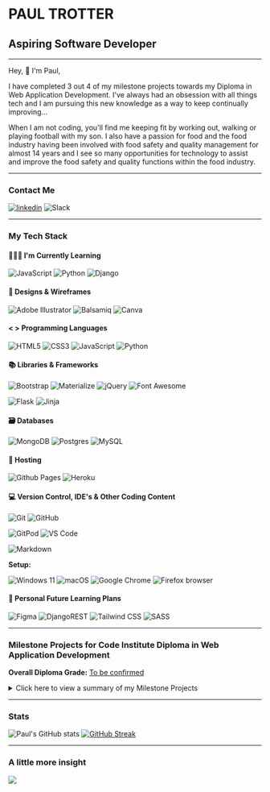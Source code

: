 # PAUL TROTTER
## Aspiring Software Developer


- - - 


Hey, 👋 I'm Paul,

I have completed 3 out 4 of my milestone projects towards my Diploma in Web Application Development. I've always had an obsession with all things tech and I am pursuing this new knowledge as a way to keep continually improving...

When I am not coding, you'll find me keeping fit by working out, walking or playing football with my son. I also have a passion for food and the food industry having been involved with food safety and quality management for almost 14 years and I see so many opportunities for technology to assist and improve the food safety and quality functions within the food industry.


- - -


### Contact Me

[<img src='https://img.shields.io/badge/LinkedIn-0077B5?style=for-the-badge&logo=linkedin&logoColor=white' alt='linkedin'>](https://www.linkedin.com/in/paul-t-88281330)
![Slack](https://img.shields.io/badge/Slack-4A154B?style=for-the-badge&logo=slack&logoColor=white)


- - -


### My Tech Stack

#### 👩🏻‍🏫 I'm Currently Learning

![JavaScript](https://img.shields.io/badge/JavaScript-323330?style=for-the-badge&logo=javascript&logoColor=F7DF1E)
![Python](https://img.shields.io/badge/python-3670A0?style=for-the-badge&logo=python&logoColor=ffdd54)
![Django](https://img.shields.io/badge/django-%23092E20.svg?style=for-the-badge&logo=django&logoColor=white)


#### 🎨 Designs & Wireframes

![Adobe Illustrator](https://img.shields.io/badge/adobe%20illustrator-%23FF9A00.svg?style=for-the-badge&logo=adobe%20illustrator&logoColor=white)
![Balsamiq](https://img.shields.io/badge/Balsamiq%20-%23A60000.svg?&style=for-the-badge&logo=Balsamiq&logoColor=FFFFFF)
![Canva](https://img.shields.io/badge/Canva-%2300C4CC.svg?&style=for-the-badge&logo=Canva&logoColor=white)

#### < > Programming Languages

![HTML5](https://img.shields.io/badge/HTML5-E34F26?style=for-the-badge&logo=html5&logoColor=white)
![CSS3](https://img.shields.io/badge/CSS3-1572B6?style=for-the-badge&logo=css3&logoColor=white)
![JavaScript](https://img.shields.io/badge/JavaScript-323330?style=for-the-badge&logo=javascript&logoColor=F7DF1E)
![Python](https://img.shields.io/badge/python-3670A0?style=for-the-badge&logo=python&logoColor=ffdd54)

#### 📚 Libraries & Frameworks

![Bootstrap](https://img.shields.io/badge/Bootstrap-563D7C?style=for-the-badge&logo=bootstrap&logoColor=white)
![Materialize](https://img.shields.io/badge/Materialize%20-%23EE6E73.svg?&style=for-the-badge&logo=Materialize&logoColor=FFFFFF)
![jQuery](https://img.shields.io/badge/jQuery-0769AD?style=for-the-badge&logo=jquery&logoColor=white)
![Font Awesome](https://img.shields.io/badge/Font%20Awesome%20-%23339AF0.svg?&style=for-the-badge&logo=Font%20Awesome&logoColor=FFFFFF)

![Flask](https://img.shields.io/badge/flask-%23000.svg?style=for-the-badge&logo=flask&logoColor=white)
![Jinja](https://img.shields.io/badge/Jinja%20-%23000000.svg?&style=for-the-badge&logo=Jinja&logoColor=B41717)

#### 🗃 Databases

![MongoDB](https://img.shields.io/badge/MongoDB-%234ea94b.svg?style=for-the-badge&logo=mongodb&logoColor=white) 
![Postgres](https://img.shields.io/badge/postgres-%23316192.svg?style=for-the-badge&logo=postgresql&logoColor=white)
![MySQL](https://img.shields.io/badge/mysql-%2300f.svg?style=for-the-badge&logo=mysql&logoColor=white)

#### 🏡 Hosting

![Github Pages](https://img.shields.io/badge/github%20pages-121013?style=for-the-badge&logo=github&logoColor=white)
![Heroku](https://img.shields.io/badge/heroku-%23430098.svg?style=for-the-badge&logo=heroku&logoColor=white)


<!--- #### 🧪 Testing

![Jest](https://img.shields.io/badge/-jest-%23C21325?style=for-the-badge&logo=jest&logoColor=white) -->

#### 💻 Version Control, IDE's & Other Coding Content 

![Git](https://img.shields.io/badge/GIT-E44C30?style=for-the-badge&logo=git&logoColor=white)
![GitHub](https://img.shields.io/badge/GitHub-100000?style=for-the-badge&logo=github&logoColor=white)

![GitPod](https://img.shields.io/badge/Gitpod-000000?style=for-the-badge&logo=gitpod&logoColor=#FFAE33)
![VS Code](https://img.shields.io/badge/Visual_Studio_Code-0078D4?style=for-the-badge&logo=visual%20studio%20code&logoColor=white)


![Markdown](https://img.shields.io/badge/markdown-%23000000.svg?style=for-the-badge&logo=markdown&logoColor=white)

**Setup:** 

![Windows 11](https://img.shields.io/badge/Windows%2011-%230079d5.svg?style=for-the-badge&logo=Windows%2011&logoColor=white)
![macOS](https://img.shields.io/badge/mac%20os-000000?style=for-the-badge&logo=macos&logoColor=F0F0F0)
![Google Chrome](https://img.shields.io/badge/Google%20Chrome-4285F4?style=for-the-badge&logo=GoogleChrome&logoColor=white)
![Firefox browser](https://img.shields.io/badge/Firefox_Browser-FF7139?style=for-the-badge&logo=Firefox-Browser&logoColor=white)


#### 🔮 Personal Future Learning Plans

![Figma](https://img.shields.io/badge/figma-%23F24E1E.svg?style=for-the-badge&logo=figma&logoColor=white)
![DjangoREST](https://img.shields.io/badge/DJANGO-REST-ff1709?style=for-the-badge&logo=django&logoColor=white&color=ff1709&labelColor=gray)
![Tailwind CSS](https://img.shields.io/badge/Tailwind_CSS-38B2AC?style=for-the-badge&logo=tailwind-css&logoColor=white)
![SASS](https://img.shields.io/badge/Sass-CC6699?style=for-the-badge&logo=sass&logoColor=white)


- - - 


### Milestone Projects for Code Institute Diploma in Web Application Development

**Overall Diploma Grade:** [To be confirmed]()

<details>
<summary>Click here to view a summary of my Milestone Projects</summary>

| Milestone No.   | Project | Description | Grade | 
| :----------- | :----------- | :----------- | :----------- |
| 1 | <p><a href="https://github.com/PATIAT/west-mill-cottage"><img src="images/west-mill-cottage-mockup.png" width="300"></a></p><p><strong>West Mill Cottage</strong></p> | <p>A website created for a holiday cottage using HTML, CSS, the Bootstrap Framework and deployed using GitHub pages.</p> | Distinction |
| 2 | <p><a href="https://github.com/PATIAT/like-a-local"><img src="images/like-a-local-mockup.png" width="300"></a></p><p><strong>Like a Local</strong></p> | <p>A website created for a London based travel guide business that contains access to Google Maps API and a quiz to test your knowledge of London. Created with HTML, CSS, JavaScript, jQuery and deployed using GitHub pages</p> | Distinction |
| 3 | <p><a href="https://github.com/PATIAT/eatsafe_bewell"><img src="images/eastsafe-bewell-mockup.png" width="300"></a></p><p><strong>Eat Safe Be Well</strong></p> | <p>A website created to document consumers food safety and quality incidents to protect others. Created with HTML, CSS, JavaScript, Python and Flask. This site uses a non-relational DB (MongoDB) and is deployed using Heroku.</p> | TBC |
| 4 | <p><a href=""><img src=""></a></p><p>TBC</p> | <p>TBC</p> | TBC |
</details>


- - -


### Stats
  
![Paul's GitHub stats](https://github-readme-stats.vercel.app/api?username=PATIAT&theme=dark&show_icons=true&count_private=true&hide_border=true)  [![GitHub Streak](http://github-readme-streak-stats.herokuapp.com?user=PATIAT&theme=dark&hide_border=true&date_format=j%20M%5B%20Y%5D)](https://git.io/streak-stats)


- - - 


### A little more insight

<p align='left'>
  <img src="https://github-readme-stats.vercel.app/api/top-langs/?username=PATIAT&theme=dark" />
</p>